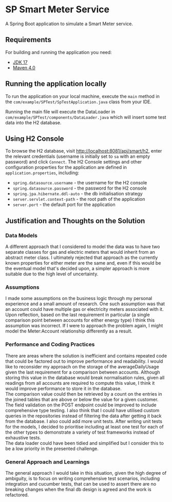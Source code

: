 # SP Smart Meter Service

A Spring Boot application to simulate a Smart Meter service. 

## Requirements

For building and running the application you need: 
- [JDK 17](http://www.oracle.com/technetwork/java/javase/downloads)
- [Maven 4.0](https://maven.apache.org)

## Running the application locally

To run the application on your local machine, execute the `main` method in the `com/example/SPTest/SpTestApplication.java` class from your IDE.

Running the main file will execute the DataLoader in `com/example/SPTest/components/DataLoader.java` which will insert some test data into the H2 database. 

## Using H2 Console 

To browse the H2 database, visit [http://localhost:8081/api/smart/h2](http://localhost:8081/api/smart/h2), enter the relevant credentials (username is initially set to `sa` with an empty password) and click `Connect`.
The H2 Console settings and other configuration properties for the application are defined in `application.properties`, including:
- `spring.datasource.username` - the username for the H2 console
- `spring.datasource.password` - the password for the H2 console
- `spring.jpa.hibernate.ddl-auto` - the db initialisation strategy
- `server.servlet.context-path` - the root path of the application 
- `server.port` - the default port for the application 

## Justification and Thoughts on the Solution
### Data Models
A different approach that I considered to model the data was to have two separate classes for gas and electric meters that would inherit from an abstract meter class.
I ultimately rejected that approach as the currently known properties for either meter are the same and, even if this would be the eventual model that's decided upon, a simpler approach is more suitable due to the high level of uncertainty.

### Assumptions
I made some assumptions on the business logic through my personal experience and a small amount of research.  One such assumption was that an account could have multiple gas or electricity meters associated with it.  
Upon reflection, based on the last requirement in particular (a single comparison point between accounts for either energy type) I think this assumption was incorrect.  If I were to approach the problem again, I might model the Meter:Account relationship differently as a result.

### Performance and Coding Practices
There are areas where the solution is inefficient and contains repeated code that could be factored out to improve performance and readability.
I would like to reconsider my approach on the storage of the averageDailyUsage given the last requirement for a comparison between accounts.  Although storing this value in the database would break normalisation rules, given all readings from all accounts are required to compute this value, I think it would improve performance to store it in the database.  
The comparison value could then be retrieved by a count on the entries in the joined tables that are above or below the value for a given customer.
The field validation on the POST endpoint could be improved to include comprehensive type testing. 
I also think that I could have utilised custom queries in the repositories instead of filtering the data after getting it back from the database.
I also could add more unit tests.  After writing unit tests for the models, I decided to prioritise including at least one test for each of the other types to demonstrate a variety of test frameworks instead of exhaustive tests.   
The data loader could have been tidied and simplified but I consider this to be a low priority in the presented challenge. 

### General Approach and Learnings
The general approach I would take in this situation, given the high degree of ambiguity, is to focus on writing comprehensive test scenarios, including integration and cucumber tests, that can be used to assert there are no breaking changes when the final db design is agreed and the work is refactored. 
